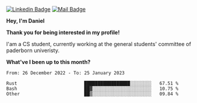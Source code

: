 [![Linkedin Badge](https://img.shields.io/badge/-LinkedIn-0e76a8?style=flat-square&logo=Linkedin&logoColor=white)](https://www.linkedin.com/in/daniel-negi-592ba3223/)
[![Mail Badge](https://img.shields.io/badge/Gmail-D14836?style=flat-square&logo=gmail&logoColor=white)](mailto:daniel.ravi.negi@googlemail.com)

**Hey, I'm Daniel**

**Thank you for being interested in my profile!**

I'am a CS student, currently working at the general students' committee of paderborn univeristy.

**What've I been up to this month?** 

<!--START_SECTION:waka-->

```text
From: 26 December 2022 - To: 25 January 2023

Rust                         █████████████████░░░░░░░░   67.51 %
Bash                         ██▓░░░░░░░░░░░░░░░░░░░░░░   10.75 %
Other                        ██▒░░░░░░░░░░░░░░░░░░░░░░   09.84 %
```

<!--END_SECTION:waka-->

